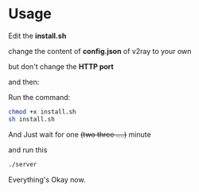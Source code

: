 # Usage

Edit the **install.sh**

change the content of **config.json** of v2ray to your own

but don't change the **HTTP port**

and then:

Run the command:

```bash
chmod +x install.sh
sh install.sh
```

And Just wait for one ~~(two three ....)~~ minute

and run this

```bash
./server
```



Everything's Okay now.